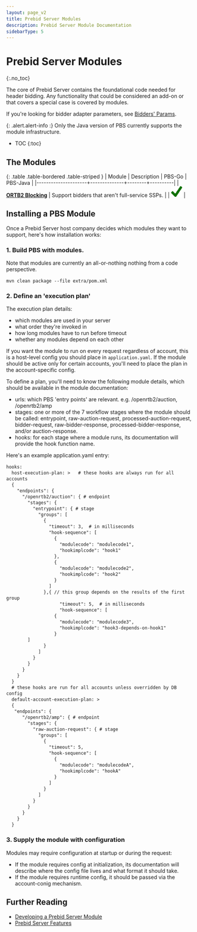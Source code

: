 ```yaml
---
layout: page_v2
title: Prebid Server Modules
description: Prebid Server Module Documentation
sidebarType: 5
---
```


# Prebid Server Modules
{:.no_toc}

The core of Prebid Server contains the foundational code needed for header bidding. Any functionality that could be considered an add-on or that covers a special case is covered by modules. 

If you're looking for bidder adapter parameters, see [Bidders' Params](/dev-docs/pbs-bidders.html).

{: .alert.alert-info :}
Only the Java version of PBS currently supports the module infrastructure.

* TOC
{:toc}

## The Modules

{: .table .table-bordered .table-striped }
| Module              | Description  | PBS-Go | PBS-Java |
|---------------------+--------------+--------+----------|
| [**ORTB2 Blocking**](/prebid-server/pbs-modules/ortb2-blocking.html) | Support bidders that aren't full-service SSPs. | | <img src="/assets/images/icons/icon-check-green.png" width="30"> |

## Installing a PBS Module

Once a Prebid Server host company decides which modules they want to support,
here's how installation works:

### 1. Build PBS with modules.

Note that modules are currently an all-or-nothing nothing from a code perspective.
```
mvn clean package --file extra/pom.xml
```

### 2. Define an 'execution plan'

The execution plan details:
- which modules are used in your server
- what order they're invoked in
- how long modules have to run before timeout
- whether any modules depend on each other

If you want the module to run on every request regardless of account, this is a
host-level config you should place in `application.yaml`. If the module should
be active only for certain accounts, you'll need to place the plan in the account-specific config.

To define a plan, you'll need to know the following module details, which should be available in the module documentation:
- urls: which PBS 'entry points' are relevant. e.g. /openrtb2/auction, /openrtb2/amp
- stages: one or more of the 7 workflow stages where the module should be called: entrypoint, raw-auction-request, processed-auction-request, bidder-request, raw-bidder-response, processed-bidder-response, and/or auction-response.
- hooks: for each stage where a module runs, its documentation will provide the hook function name.

Here's an example application.yaml entry:
```
hooks: 
  host-execution-plan: >   # these hooks are always run for all accounts
  {
    "endpoints": {
      "/openrtb2/auction": { # endpoint
        "stages": {
          "entrypoint": { # stage
            "groups": [
              {
                "timeout": 3,  # in milliseconds
                "hook-sequence": [
                  {
                    "modulecode": "modulecode1",
                    "hookimplcode": "hook1"
                  },
                  {
                    "modulecode": "modulecode2",
                    "hookimplcode": "hook2"
                  }
                ]
              },{ // this group depends on the results of the first group
		            "timeout": 5,  # in milliseconds
		            "hook-sequence": [
                  {
                    "modulecode": "modulecode3",
                    "hookimplcode": "hook3-depends-on-hook1"
                  }
		]
              }
            ]
          }
        }
      }
    }
  }
  # these hooks are run for all accounts unless overridden by DB config
  default-account-execution-plan: >
  {
   "endpoints": {
      "/openrtb2/amp": { # endpoint
        "stages": {
          "raw-auction-request": { # stage
            "groups": [
              {
                "timeout": 5,
                "hook-sequence": [
                  {
                    "modulecode": "modulecodeA",
                    "hookimplcode": "hookA"
                  }
                ]
              }
            ]
          }
        }
      }
    }
  }
```

### 3. Supply the module with configuration

Modules may require configuration at startup or during the request:

- If the module requires config at initialization, its documentation will
describe where the config file lives and what format it should take.
- If the module requires runtime config, it should be passed via the account-conig mechanism.


## Further Reading

+ [Developing a Prebid Server Module](/prebid-server/developers/add-a-module.html)
+ [Prebid Server Features](/prebid-server/features/pbs-feature-idx.html)
